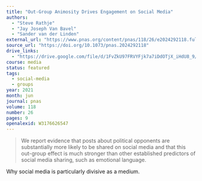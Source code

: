 ```yaml
---
title: "Out-Group Animosity Drives Engagement on Social Media"
authors:
  - "Steve Rathje"
  - "Jay Joseph Van Bavel"
  - "Sander van der Linden"
external_url: "https://www.pnas.org/content/pnas/118/26/e2024292118.full.pdf"
source_url: "https://doi.org/10.1073/pnas.2024292118"
drive_links:
  - "https://drive.google.com/file/d/1FvZkU97FRVYFjk7a7iDdOTjX_iHdU8_9/view?usp=drivesdk"
course: media
status: featured
tags:
  - social-media
  - groups
year: 2021
month: jun
journal: pnas
volume: 118
number: 26
pages: 9
openalexid: W3176626547
---
```


> We report evidence that posts about political opponents are substantially more likely to be shared on social media and that this out-group effect is much stronger than other established predictors of social media sharing, such as emotional language.

Why social media is particularly divisive as a medium.
